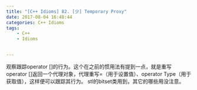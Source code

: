 ```yaml
---
title: "[C++ Idioms] 82. [少] Temporary Proxy"
date: 2017-08-04 16:48:44
categories: C++ Idioms
tags:
    - C++
    - Idioms


---
```

观察跟踪operator []的行为。<!--more-->这个在之前的惯用法有提到一点，就是重写operator []返回一个代理对象，代理重写=（用于设置值）、operator Type（用于获取值），这样便可以跟踪其行为。
stl的bitset类用到，其它的哪些用没注意。